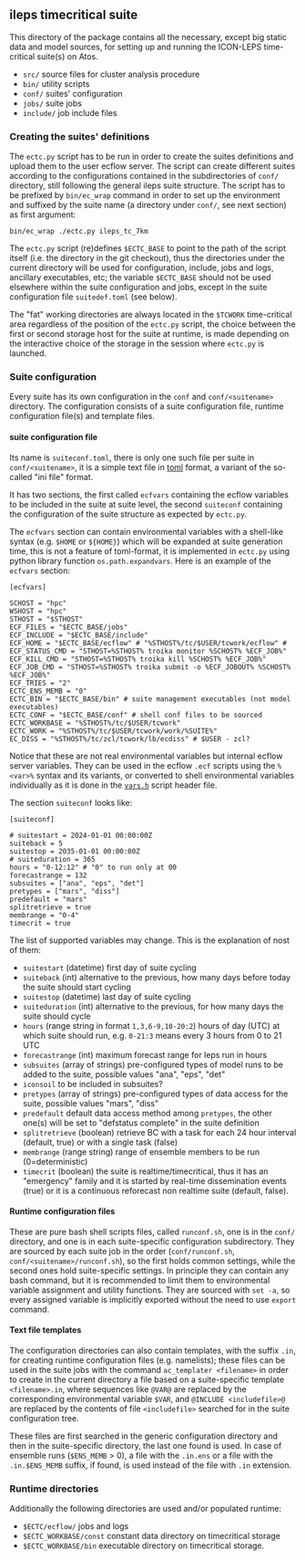## ileps timecritical suite

This directory of the package contains all the necessary, except big
static data and model sources, for setting up and running the
ICON-LEPS time-critical suite(s) on Atos.

 * `src/` source files for cluster analysis procedure
 * `bin/` utility scripts
 * `conf/` suites' configuration
 * `jobs/` suite jobs
 * `include/` job include files

### Creating the suites' definitions

The `ectc.py` script has to be run in order to create the suites
definitions and upload them to the user ecflow server. The script can
create different suites according to the configurations contained in
the subdirectories of `conf/` directory, still following the general
ileps suite structure. The script has to be prefixed by `bin/ec_wrap`
command in order to set up the environment and suffixed by the suite
name (a directory under `conf/`, see next section) as first argument:

```
bin/ec_wrap ./ectc.py ileps_tc_7km
```

The `ectc.py` script (re)defines `$ECTC_BASE` to point to the path of
the script itself (i.e. the directory in the git checkout), thus the
directories under the current directory will be used for
configuration, include, jobs and logs, ancillary executables, etc; the
variable `$ECTC_BASE` should not be used elsewhere within the suite
configuration and jobs, except in the suite configuration file
`suitedef.toml` (see below).

The "fat" working directories are always located in the `$TCWORK`
time-critical area regardless of the position of the `ectc.py` script,
the choice between the first or second storage host for the suite at
runtime, is made depending on the interactive choice of the storage in
the session where `ectc.py` is launched.

### Suite configuration

Every suite has its own configuration in the `conf` and
`conf/<suitename>` directory. The configuration consists of a suite
configuration file, runtime configuration file(s) and template files.

#### suite configuration file

Its name is `suiteconf.toml`, there is only one such file per suite in
`conf/<suitename>`, it is a simple text file in
[toml](https://toml.io/en/) format, a variant of the so-called "ini
file" format.

It has two sections, the first called `ecfvars` containing the ecflow
variables to be included in the suite at suite level, the second
`suiteconf` containing the configuration of the suite structure as
expected by `ectc.py`.

The `ecfvars` section can contain environmental variables with a
shell-like syntax (e.g. `$HOME` or `${HOME}`) which will be expanded
at suite generation time, this is not a feature of toml-format, it is
implemented in `ectc.py` using python library function
`os.path.expandvars`.  Here is an example of the `ecfvars` section:
```
[ecfvars]

SCHOST = "hpc"
WSHOST = "hpc"
STHOST = "$STHOST"
ECF_FILES = "$ECTC_BASE/jobs"
ECF_INCLUDE = "$ECTC_BASE/include"
ECF_HOME = "$ECTC_BASE/ecflow" # "%STHOST%/tc/$USER/tcwork/ecflow" #
ECF_STATUS_CMD = "STHOST=%STHOST% troika monitor %SCHOST% %ECF_JOB%"
ECF_KILL_CMD = "STHOST=%STHOST% troika kill %SCHOST% %ECF_JOB%"
ECF_JOB_CMD = "STHOST=%STHOST% troika submit -o %ECF_JOBOUT% %SCHOST% %ECF_JOB%"
ECF_TRIES = "2"
ECTC_ENS_MEMB = "0"
ECTC_BIN = "$ECTC_BASE/bin" # suite management executables (not model executables)
ECTC_CONF = "$ECTC_BASE/conf" # shell conf files to be sourced
ECTC_WORKBASE = "%STHOST%/tc/$USER/tcwork"
ECTC_WORK = "%STHOST%/tc/$USER/tcwork/work/%SUITE%"
EC_DISS = "%STHOST%/tc/zcl/tcwork/lb/ecdiss" # $USER - zcl?
```

Notice that these are not real environmental variables but internal
ecflow server variables. They can be used in the ecflow `.ecf` scripts
using the `%<var>%` syntax and its variants, or converted to
shell environmental variables individually as it is done in the
[`vars.h`](https://github.com/ARPA-SIMC/ec-tc/blob/e6ce374a3ba590dc35c8fa739db0e3af9db2c237/ecflow/ileps_timecrit/include/auto/vars.h#L3)
script header file.

The section `suiteconf` looks like:
```
[suiteconf]

# suitestart = 2024-01-01 00:00:00Z
suiteback = 5
suitestop = 2035-01-01 00:00:00Z
# suiteduration = 365
hours = "0-12:12" # "0" to run only at 00
forecastrange = 132
subsuites = ["ana", "eps", "det"]
pretypes = ["mars", "diss"]
predefault = "mars"
splitretrieve = true
membrange = "0-4"
timecrit = true
```

The list of supported variables may change. This is the explanation of
nost of them:

 * `suitestart` (datetime) first day of suite cycling
 * `suiteback` (int) alternative to the previous, how many days before today the suite should start cycling
 * `suitestop` (datetime) last day of suite cycling
 * `suiteduration` (int) alternative to the previous, for how many days the suite should cycle
 * `hours` (range string in format `1,3,6-9,10-20:2`) hours of day (UTC) at which suite should run, e.g. `0-21:3` means every 3 hours from 0 to 21 UTC
 * `forecastrange` (int) maximum forecast range for leps run in hours
 * `subsuites` (array of strings) pre-configured types of model runs to be added to the suite, possible values "ana", "eps", "det"
 * `iconsoil` to be included in subsuites?
 * `pretypes` (array of strings) pre-configured types of data access for the suite, possible values "mars", "diss"
 * `predefault` default data access method among `pretypes`, the other one(s) will be set to "defstatus complete" in the suite definition
 * `splitretrieve` (boolean) retrieve BC with a task for each 24 hour interval (default, true) or with a single task (false)
 * `membrange` (range string) range of ensemble members to be run (0=deterministic)
 * `timecrit` (boolean) the suite is realtime/timecritical, thus it has an "emergency" family and it is started by real-time dissemination events (true) or it is a continuous reforecast non realtime suite (default, false).

#### Runtime configuration files

These are pure bash shell scripts files, called `runconf.sh`, one is
in the `conf/` directory, and one is in each suite-specific
configuration subdirectory. They are sourced by each suite job in the
order (`conf/runconf.sh`, `conf/<suitename>/runconf.sh`), so the first
holds common settings, while the second ones hold suite-specific
settings. In principle they can contain any bash command, but it is
recommended to limit them to environmental variable assignment and
utility functions. They are sourced with `set -a`, so every assigned
variable is implicitly exported without the need to use `export`
command.

#### Text file templates

The configuration directories can also contain templates, with the
suffix `.in`, for creating runtime configuration files
(e.g. namelists); these files can be used in the suite jobs with the command
`ac_templater <filename>` in order to create in the current directory a
file based on a suite-specific template `<filename>.in`, where
sequences like `@VAR@` are replaced by the corresponding environmental
variable `$VAR`, and `@INCLUDE <includefile>@` are replaced by the
contents of file `<includefile>` searched for in the suite
configuration tree.

These files are first searched in the generic configuration directory
and then in the suite-specific directory, the last one found is
used. In case of ensemble runs (`$ENS_MEMB` > 0), a file with the
`.in.ens` or a file with the `.in.$ENS_MEMB` suffix, if found, is used
instead of the file with `.in` extension.

### Runtime directories

Additionally the following directories are used and/or populated
runtime:

 * `$ECTC/ecflow/` jobs and logs
 * `$ECTC_WORKBASE/const` constant data directory on timecritical storage
 * `$ECTC_WORKBASE/bin` executable directory on timecritical storage.
